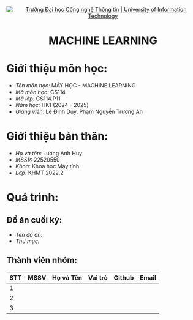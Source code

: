 <!-- Banner -->
<p align="center">
  <a href="https://www.uit.edu.vn/" title="Trường Đại học Công nghệ Thông tin" style="border: none;">
    <img src="https://i.imgur.com/WmMnSRt.png" alt="Trường Đại học Công nghệ Thông tin | University of Information Technology">
  </a>
</p>

<!-- Header -->
<h1 align="center"><b>MACHINE LEARNING</b></h>

# Giới thiệu môn học: 
* *Tên môn học:* MÁY HỌC - MACHINE LEARNING
* *Mã môn học:* CS114
* *Mã lớp:* CS114.P11
* *Năm học:* HK1 (2024 - 2025)
* *Giảng viên*: Lê Đình Duy, Phạm Nguyễn Trường An

# Giới thiệu bản thân: 
* *Họ và tên:* Lương Anh Huy
* *MSSV:* 22520550
* *Khoa:* Khoa học Máy tính
* *Lớp:* KHMT 2022.2

# Quá trình: 

## Đồ án cuối kỳ:
* *Tên đồ án:* 
* *Thư mục:*

## Thành viên nhóm: 
| STT    | MSSV          | Họ và Tên              |Vai trò    | Github                                                  | Email                   |
| ------ |:-------------:| ----------------------:|----------:|--------------------------------------------------------:|-------------------------:
| 1      |               |                        |           |                                                         |                         |
| 2      |               |                        |           |                                                         |                         |
| 3      |               |                        |           |                                                         |                         |
